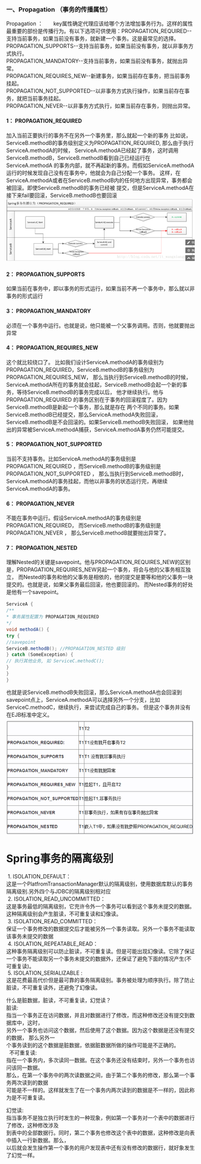 ### 一、Propagation （事务的传播属性）
Propagation ：　　key属性确定代理应该给哪个方法增加事务行为。这样的属性最重要的部份是传播行为。有以下选项可供使用：PROPAGATION_REQUIRED--支持当前事务，如果当前没有事务，就新建一个事务。这是最常见的选择。<br>
PROPAGATION_SUPPORTS--支持当前事务，如果当前没有事务，就以非事务方式执行。<br>
PROPAGATION_MANDATORY--支持当前事务，如果当前没有事务，就抛出异常。<br>
PROPAGATION_REQUIRES_NEW--新建事务，如果当前存在事务，把当前事务挂起。<br>
PROPAGATION_NOT_SUPPORTED--以非事务方式执行操作，如果当前存在事务，就把当前事务挂起。<br>
PROPAGATION_NEVER--以非事务方式执行，如果当前存在事务，则抛出异常。<br>

#### 1： PROPAGATION_REQUIRED
加入当前正要执行的事务不在另外一个事务里，那么就起一个新的事务
比如说，ServiceB.methodB的事务级别定义为PROPAGATION_REQUIRED, 那么由于执行ServiceA.methodA的时候，
ServiceA.methodA已经起了事务，这时调用ServiceB.methodB，ServiceB.methodB看到自己已经运行在ServiceA.methodA
的事务内部，就不再起新的事务。而假如ServiceA.methodA运行的时候发现自己没有在事务中，他就会为自己分配一个事务。
这样，在ServiceA.methodA或者在ServiceB.methodB内的任何地方出现异常，事务都会被回滚。即使ServiceB.methodB的事务已经被
提交，但是ServiceA.methodA在接下来fail要回滚，ServiceB.methodB也要回滚
![](https://github.com/zgz21/technology/blob/master/spring/img/1.png)

#### 2： PROPAGATION_SUPPORTS
如果当前在事务中，即以事务的形式运行，如果当前不再一个事务中，那么就以非事务的形式运行

#### 3： PROPAGATION_MANDATORY
必须在一个事务中运行。也就是说，他只能被一个父事务调用。否则，他就要抛出异常

#### 4： PROPAGATION_REQUIRES_NEW
这个就比较绕口了。 比如我们设计ServiceA.methodA的事务级别为PROPAGATION_REQUIRED，ServiceB.methodB的事务级别为PROPAGATION_REQUIRES_NEW，
那么当执行到ServiceB.methodB的时候，ServiceA.methodA所在的事务就会挂起，ServiceB.methodB会起一个新的事务，等待ServiceB.methodB的事务完成以后，
他才继续执行。他与PROPAGATION_REQUIRED 的事务区别在于事务的回滚程度了。因为ServiceB.methodB是新起一个事务，那么就是存在
两个不同的事务。如果ServiceB.methodB已经提交，那么ServiceA.methodA失败回滚，ServiceB.methodB是不会回滚的。如果ServiceB.methodB失败回滚，
如果他抛出的异常被ServiceA.methodA捕获，ServiceA.methodA事务仍然可能提交。

#### 5： PROPAGATION_NOT_SUPPORTED
当前不支持事务。比如ServiceA.methodA的事务级别是PROPAGATION_REQUIRED ，而ServiceB.methodB的事务级别是PROPAGATION_NOT_SUPPORTED ，
那么当执行到ServiceB.methodB时，ServiceA.methodA的事务挂起，而他以非事务的状态运行完，再继续ServiceA.methodA的事务。

#### 6： PROPAGATION_NEVER
不能在事务中运行。假设ServiceA.methodA的事务级别是PROPAGATION_REQUIRED， 而ServiceB.methodB的事务级别是PROPAGATION_NEVER ，
那么ServiceB.methodB就要抛出异常了。

#### 7： PROPAGATION_NESTED
理解Nested的关键是savepoint。他与PROPAGATION_REQUIRES_NEW的区别是，PROPAGATION_REQUIRES_NEW另起一个事务，将会与他的父事务相互独立，
而Nested的事务和他的父事务是相依的，他的提交是要等和他的父事务一块提交的。也就是说，如果父事务最后回滚，他也要回滚的。
而Nested事务的好处是他有一个savepoint。<br>
```Java
ServiceA {
/**
* 事务属性配置为 PROPAGATION_REQUIRED
*/
void methodA() {
try {
//savepoint
ServiceB.methodB(); //PROPAGATION_NESTED 级别
} catch (SomeException) {
// 执行其他业务, 如 ServiceC.methodC();
}
}
}
```
也就是说ServiceB.methodB失败回滚，那么ServiceA.methodA也会回滚到savepoint点上，ServiceA.methodA可以选择另外一个分支，比如
ServiceC.methodC，继续执行，来尝试完成自己的事务。
但是这个事务并没有在EJB标准中定义。
![](https://github.com/zgz21/technology/blob/master/spring/img/2.png)

Spring事务的隔离级别<br>
===
 1. ISOLATION_DEFAULT： <br>这是一个PlatfromTransactionManager默认的隔离级别，使用数据库默认的事务隔离级别.另外四个与JDBC的隔离级别相对应<br>
 2. ISOLATION_READ_UNCOMMITTED： <br>这是事务最低的隔离级别，它充许令外一个事务可以看到这个事务未提交的数据。这种隔离级别会产生脏读，不可重复读和幻像读。<br>
 3. ISOLATION_READ_COMMITTED：<br>保证一个事务修改的数据提交后才能被另外一个事务读取。另外一个事务不能读取该事务未提交的数据<br>
 4. ISOLATION_REPEATABLE_READ： <br>这种事务隔离级别可以防止脏读，不可重复读。但是可能出现幻像读。它除了保证一个事务不能读取另一个事务未提交的数据外，还保证了避免下面的情况产生(不可重复读)。<br>
 5. ISOLATION_SERIALIZABLE :<br>这是花费最高代价但是最可靠的事务隔离级别。事务被处理为顺序执行。除了防止脏读，不可重复读外，还避免了幻像读。<br>

什么是脏数据，脏读，不可重复读，幻觉读？<br>
脏读: <br>
 指当一个事务正在访问数据，并且对数据进行了修改，而这种修改还没有提交到数据库中，这时，<br>
 另外一个事务也访问这个数据，然后使用了这个数据。因为这个数据是还没有提交的数据， 那么另外一<br>
 个事务读到的这个数据是脏数据，依据脏数据所做的操作可能是不正确的。<br>
 
不可重复读:<br>
 指在一个事务内，多次读同一数据。在这个事务还没有结束时，另外一个事务也访问该同一数据。<br>
 那么，在第一个事务中的两次读数据之间，由于第二个事务的修改，那么第一个事务两次读到的数据<br>
 可能是不一样的。这样就发生了在一个事务内两次读到的数据是不一样的，因此称为是不可重复读。<br>

幻觉读:<br> 
 指当事务不是独立执行时发生的一种现象，例如第一个事务对一个表中的数据进行了修改，这种修改涉及<br>
 到表中的全部数据行。同时，第二个事务也修改这个表中的数据，这种修改是向表中插入一行新数据。那么，<br>
 以后就会发生操作第一个事务的用户发现表中还有没有修改的数据行，就好象发生了幻觉一样。<br>
